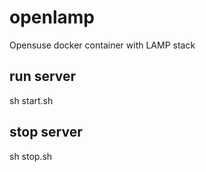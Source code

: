# openlamp
Opensuse docker container with LAMP stack

## run server
sh start.sh

## stop server
sh stop.sh

